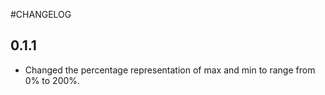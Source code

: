 #CHANGELOG

## 0.1.1
- Changed the percentage representation of max and min to range from 0% to 200%.